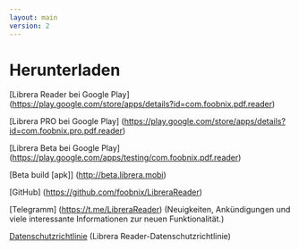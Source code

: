 ```yaml
---
layout: main
version: 2
---
```

# Herunterladen

[Librera Reader bei Google Play] (https://play.google.com/store/apps/details?id=com.foobnix.pdf.reader)

[Librera PRO bei Google Play] (https://play.google.com/store/apps/details?id=com.foobnix.pro.pdf.reader)

[Librera Beta bei Google Play] (https://play.google.com/apps/testing/com.foobnix.pdf.reader)


[Beta build [apk]] (http://beta.librera.mobi)

[GitHub] (https://github.com/foobnix/LibreraReader)

[Telegramm] (https://t.me/LibreraReader) (Neuigkeiten, Ankündigungen und viele interessante Informationen zur neuen Funktionalität.)


[Datenschutzrichtlinie](/wiki/PrivacyPolicy/de) (Librera Reader-Datenschutzrichtlinie)
